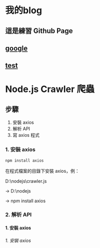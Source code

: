 # 我的blog


## 這是練習 Github Page

## [google](https://www.google.com)

## [test](https://ycchien313.github.io/test/)


# Node.js Crawler 爬蟲
## 步驟
1. 安裝 axios
2. 解析 API
3. 寫 axios 程式

### 1. 安裝 axios
```javascript
npm install axios
```
在程式檔案的目錄下安裝 axios，例：


D:\nodejs\crawler.js

→ D:\nodejs

→ npm install axios <br>




### 2. 解析 API


#### 1. 安裝 axios
###### 1. 安裝 axios
